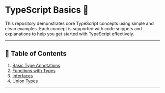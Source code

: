 # TypeScript Basics 🚀

This repository demonstrates core TypeScript concepts using simple and clean examples. Each concept is supported with code snippets and explanations to help you get started with TypeScript effectively.

---

## 📌 Table of Contents

1. [Basic Type Annotations](#1-basic-type-annotations)
2. [Functions with Types](#2-functions-with-types)
3. [Interfaces](#3-interfaces)
4. [Union Types](#4-union-types)

---







